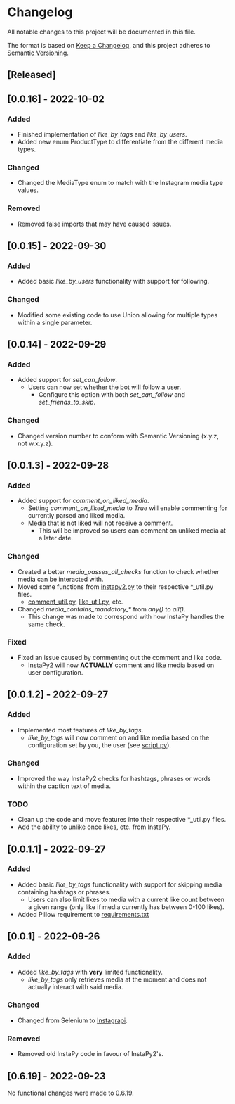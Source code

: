 # Changelog
All notable changes to this project will be documented in this file.

The format is based on [Keep a Changelog](https://keepachangelog.com/en/1.0.0/),
and this project adheres to [Semantic Versioning](https://semver.org/spec/v2.0.0.html).

## [Released]

## [0.0.16] - 2022-10-02
### Added
- Finished implementation of *like_by_tags* and *like_by_users*.
- Added new enum ProductType to differentiate from the different media types.

### Changed
- Changed the MediaType enum to match with the Instagram media type values.

### Removed
- Removed false imports that may have caused issues.

## [0.0.15] - 2022-09-30
### Added
- Added basic *like_by_users* functionality with support for following.

### Changed
- Modified some existing code to use Union allowing for multiple types within a single parameter.

## [0.0.14] - 2022-09-29
### Added
- Added support for *set_can_follow*.
    - Users can now set whether the bot will follow a user.
        - Configure this option with both *set_can_follow* and *set_friends_to_skip*.

### Changed
- Changed version number to conform with Semantic Versioning (x.y.z, not w.x.y.z).

## [0.0.1.3] - 2022-09-28
### Added
- Added support for *comment_on_liked_media*.
    - Setting *comment_on_liked_media* to *True* will enable commenting for currently parsed and liked media.
    - Media that is not liked will not receive a comment.
        - This will be improved so users can comment on unliked media at a later date.

### Changed
- Created a better *media_passes_all_checks* function to check whether media can be interacted with.
- Moved some functions from [instapy2.py](instapy2.py) to their respective *_util.py files.
    - [comment_util.py](comment_util.py), [like_util.py](like_util.py), etc.
- Changed *media_contains_mandatory_\** from *any()* to *all()*.
    - This change was made to correspond with how InstaPy handles the same check.

### Fixed
- Fixed an issue caused by commenting out the comment and like code.
    - InstaPy2 will now **ACTUALLY** comment and like media based on user configuration.

## [0.0.1.2] - 2022-09-27
### Added
- Implemented most features of *like_by_tags*.
    - *like_by_tags* will now comment on and like media based on the configuration set by you, the user (see [script.py](script.py)).

### Changed
- Improved the way InstaPy2 checks for hashtags, phrases or words within the caption text of media.

### TODO
- Clean up the code and move features into their respective *_util.py files.
- Add the ability to unlike once likes, etc. from InstaPy.

## [0.0.1.1] - 2022-09-27
### Added
- Added basic *like_by_tags* functionality with support for skipping media containing hashtags or phrases.
    - Users can also limit likes to media with a current like count between a given range (only like if media currently has between 0-100 likes).
- Added Pillow requirement to [requirements.txt](requirements.txt)

## [0.0.1] - 2022-09-26
### Added
- Added *like_by_tags* with **very** limited functionality.
    - *like_by_tags* only retrieves media at the moment and does not actually interact with said media.

### Changed
- Changed from Selenium to [Instagrapi](https://github.com/adw0rd/instagrapi).

### Removed
- Removed old InstaPy code in favour of InstaPy2's.

## [0.6.19] - 2022-09-23
No functional changes were made to 0.6.19.